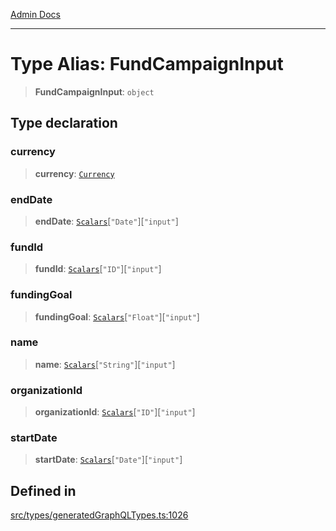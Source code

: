 [Admin Docs](/)

***

# Type Alias: FundCampaignInput

> **FundCampaignInput**: `object`

## Type declaration

### currency

> **currency**: [`Currency`](Currency.md)

### endDate

> **endDate**: [`Scalars`](Scalars.md)\[`"Date"`\]\[`"input"`\]

### fundId

> **fundId**: [`Scalars`](Scalars.md)\[`"ID"`\]\[`"input"`\]

### fundingGoal

> **fundingGoal**: [`Scalars`](Scalars.md)\[`"Float"`\]\[`"input"`\]

### name

> **name**: [`Scalars`](Scalars.md)\[`"String"`\]\[`"input"`\]

### organizationId

> **organizationId**: [`Scalars`](Scalars.md)\[`"ID"`\]\[`"input"`\]

### startDate

> **startDate**: [`Scalars`](Scalars.md)\[`"Date"`\]\[`"input"`\]

## Defined in

[src/types/generatedGraphQLTypes.ts:1026](https://github.com/Suyash878/talawa-api/blob/cfd688207611ba245c99edd8dbaccb2cdbf6a043/src/types/generatedGraphQLTypes.ts#L1026)
